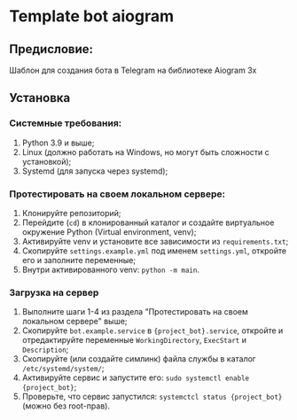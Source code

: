 # Template bot aiogram
## Предисловие:
Шаблон для создания бота в Telegram на библиотеке Aiogram 3x
## Установка

### Системные требования:
1. Python 3.9 и выше;
2. Linux (должно работать на Windows, но могут быть сложности с установкой);
3. Systemd (для запуска через systemd);
### Протестировать на своем локальном сервере:
1. Клонируйте репозиторий;
2. Перейдите (`cd`) в клонированный каталог и создайте виртуальное окружение Python (Virtual environment, venv);
3. Активируйте venv и установите все зависимости из `requirements.txt`;
4. Скопируйте `settings.example.yml` под именем `settings.yml`, откройте его и заполните переменные;
5. Внутри активированного venv: `python -m main`.
### Загрузка на сервер
1. Выполните шаги 1-4 из раздела "Протестировать на своем локальном сервере" выше;
2. Скопируйте `bot.example.service` в `{project_bot}.service`, откройте и отредактируйте переменные `WorkingDirectory`,
 `ExecStart` и `Description`;
3. Скопируйте (или создайте симлинк) файла службы в каталог `/etc/systemd/system/`;
4. Активируйте сервис и запустите его: `sudo systemctl enable {project_bot}`;
5. Проверьте, что сервис запустился: `systemctcl status {project_bot}` (можно без root-прав).
